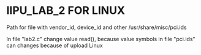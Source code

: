 # IIPU_LAB_2 FOR LINUX
Path for file with vendor_id, device_id and other
/usr/share/misc/pci.ids

In file "lab2.c" change value read(), because value symbols in file "pci.ids" can changes because of upload Linux
